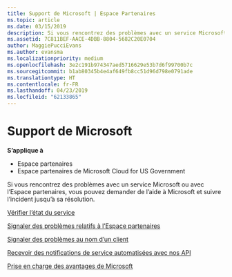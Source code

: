 ```yaml
---
title: Support de Microsoft | Espace Partenaires
ms.topic: article
ms.date: 03/15/2019
description: Si vous rencontrez des problèmes avec un service Microsoft ou avec l’Espace partenaires, vous pouvez demander de l’aide à Microsoft et suivre l’incident jusqu’à sa résolution.
ms.assetid: 7C811BEF-AACE-4DBB-8804-5682C20E0704
author: MaggiePucciEvans
ms.author: evansma
ms.localizationpriority: medium
ms.openlocfilehash: 3e2c191b974347aed5716629e53b7d6f99700b7c
ms.sourcegitcommit: b1ab80345b4e4af649fb8cc51d96d798e0791ade
ms.translationtype: HT
ms.contentlocale: fr-FR
ms.lasthandoff: 04/23/2019
ms.locfileid: "62133865"
---
```

# <a name="support-from-microsoft"></a>Support de Microsoft

**S’applique à**

-  Espace partenaires
-  Espace partenaires de Microsoft Cloud for US Government


Si vous rencontrez des problèmes avec un service Microsoft ou avec l’Espace partenaires, vous pouvez demander de l’aide à Microsoft et suivre l’incident jusqu’à sa résolution.

[Vérifier l’état du service](check-service-health.md)

[Signaler des problèmes relatifs à l’Espace partenaires](report-problems-with-partner-center.md)

[Signaler des problèmes au nom d’un client](report-problems-on-behalf-of-a-customer.md)

[Recevoir des notifications de service automatisées avec nos API](get-automated-service-notifications-with-our-apis.md)

[Prise en charge des avantages de Microsoft](https://partner.microsoft.com/support/contact-support)

 

 



